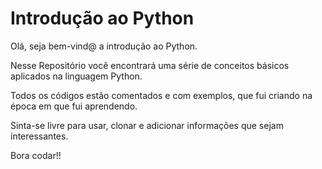 # Introdução ao Python 

Olá, seja bem-vind@ a introdução ao Python.

Nesse Repositório você encontrará uma série de conceitos básicos aplicados na linguagem Python.

Todos os códigos estão comentados e com exemplos, que fui criando na época em que fui aprendendo.

Sinta-se livre para usar, clonar e adicionar informações que sejam interessantes.

Bora codar!!

